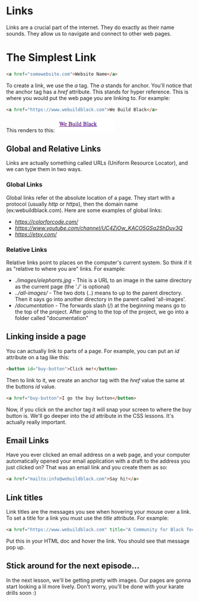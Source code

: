 # Links
Links are a crucial part of the internet. They do exactly as their name sounds. They allow us to navigate and connect to other web pages.

# The Simplest Link
```html
<a href="somewebsite.com">Website Name</a>
```
To create a link, we use the *a* tag. The *a* stands for anchor. You'll notice that the anchor tag has a *href* attribute. This stands for hyper reference. This is where you would put the web page you are linking to.
For example:
```html
<a href="https://www.webuildblack.com">We Build Black</a>
```
This renders to this:
![link](./images/link.png)

## Global and Relative Links
Links are actually something called URLs (Uniform Resource Locator), and we can type them in two ways.

### Global Links
Global links refer ot the absolute location of a page. They start with a protocol (usually *http* or *https*), then the domain name (ex:webuildblack.com). Here are some examples of global links:
* *https://colorforcode.com/*
* *https://www.youtube.com/channel/UC4ZjOw_KACO5GSa2ShDuv3Q*
* *https://etsy.com/*

### Relative Links
Relative links point to places on the computer's current system. So think if it as "relative to where you are" links. For example:
* *./images/elephants.jpg* - This is a URL to an image in the same directory as the current page (the './' is optional)
* *../all-images/* - The two dots (..) means to up to the parent directory. Then it says go into another directory in the parent called 'all-images'.
* */documentation* - The forwards slash (/) at the beginning means go to the top of the project. After going to the top of the project, we go into a folder called "documentation"

## Linking inside a page
You can actually link to parts of a page. For example, you can put an *id* attribute on a tag like this:
```html
<button id="buy-button">Click me!</button>
```
Then to link to it, we create an anchor tag with the *href* value the same at the buttons *id* value.
```html
<a href="buy-button">I go the buy button</button>
```
Now, if you click on the anchor tag it will snap your screen to where the buy button is. We'll go deeper into the *id* attribute in the CSS lessons. It's actually really important.

## Email Links
Have you ever clicked an email address on a web page, and your computer automatically opened your email application with a draft to the address you just clicked on? That was an email link and you create them as so:
```html
<a href="mailto:info@webuildblack.com">Say hi!</a>
```

## Link titles
Link titles are the messages you see when hovering your mouse over a link. To set a title for a link you must use the *title* attribute. For example:
```html
<a href="https://www.webuildblack.com" title="A Community for Black Technologists">Check us out</a>
```
Put this in your HTML doc and hover the link. You should see that message pop up.

## Stick around for the next episode...
In the next lesson, we'll be getting pretty with images. Our pages are gonna start looking a lil more lively. Don't worry, you'll be done with your karate drills soon :)